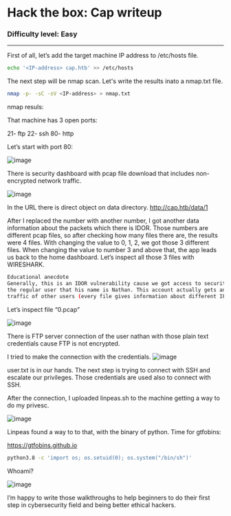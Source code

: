 # Hack the box: Cap writeup
### Difficulty level: Easy
--------------------------------------
 First of all, let’s add the target machine IP address to /etc/hosts file.
 
 ```bash 
 echo '<IP-address> cap.htb' >> /etc/hosts
 ```
  

  The next step will be nmap scan. Let's write the results inato a nmap.txt file.

  ```bash
  nmap -p- -sC -sV <IP-address> > nmap.txt
  ```
  
  nmap resuls:

That machine has 3 open ports:

21- ftp
22- ssh
80- http
    
Let’s start with port 80:

![image](https://miro.medium.com/v2/resize:fit:1400/format:webp/1*A1rQg_1l1XH00LtcE4TTqg.png)

There is security dashboard with pcap file download that includes non-encrypted network traffic.
    
![image](https://miro.medium.com/v2/resize:fit:828/format:webp/1*zVIb0odsnclZoH3TnNjb_w.png)

  In the URL there is direct object on data directory.
http://cap.htb/data/1

After I replaced the number with another number, I got another data information about the
packets which there is IDOR. Those numbers are different pcap files, so after checking how
many files there are, the results were 4 files. With changing the value to 0, 1, 2, we got those
3 different files. When changing the value to number 3 and above that, the app leads us back
to the home dashboard. Let’s inspect all those 3 files with WIRESHARK.

```bash
Educational anecdote
Generally, this is an IDOR vulnerability cause we got access to security dashboard of one of
the regular user that his name is Nathan. This account actually gets an access to network
traffic of other users (every file gives information about different IP’S).
```
Let’s inspect file “0.pcap”

![image](https://miro.medium.com/v2/resize:fit:828/format:webp/1*qla9pygxgh_pOGgv65oGgw.png)

There is FTP server connection of the user nathan with those plain text credentials cause FTP is not encrypted.

I tried to make the connection with the credentials.
![image](https://miro.medium.com/v2/resize:fit:828/format:webp/1*OiW5QOvBAPCwisQ5KcBxaA.png)

user.txt is in our hands.
The next step is trying to connect with SSH and escalate our privileges.
Those credentials are used also to connect with SSH.

After the connection, I uploaded linpeas.sh to the machine getting a way to do my privesc.

![image](https://miro.medium.com/v2/resize:fit:828/format:webp/1*WBlXh2v6cad-NqhUBqcNTw.png)

Linpeas found a way to to that, with the binary of python.
Time for gtfobins:

https://gtfobins.github.io

```bash
python3.8 -c 'import os; os.setuid(0); os.system("/bin/sh")'
```

Whoami?

![image](https://miro.medium.com/v2/resize:fit:720/format:webp/1*R3g22nG12bJaXXf_dArEIw.png)

I’m happy to write those walkthroughs to help beginners to do their first step in cybersecurity field and being better ethical hackers.





    

    
    

  

  
  
  
